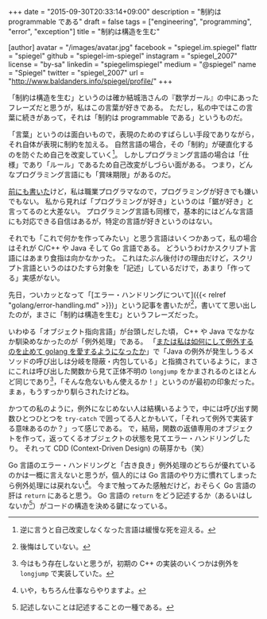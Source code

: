+++
date = "2015-09-30T20:33:14+09:00"
description = "制約は programmable である"
draft = false
tags = ["engineering", "programming", "error", "exception"]
title = "制約は構造を生む"

[author]
  avatar = "/images/avatar.jpg"
  facebook = "spiegel.im.spiegel"
  flattr = "spiegel"
  github = "spiegel-im-spiegel"
  instagram = "spiegel_2007"
  license = "by-sa"
  linkedin = "spiegelimspiegel"
  medium = "@spiegel"
  name = "Spiegel"
  twitter = "spiegel_2007"
  url = "http://www.baldanders.info/spiegel/profile/"
+++

「制約は構造を生む」というのは確か結城浩さんの『数学ガール』の中にあったフレーズだと思うが，私はこの言葉が好きである。
ただし，私の中ではこの言葉に続きがあって，それは「制約は programmable である」というものだ。

「言葉」というのは面白いもので，表現のためのすばらしい手段でありながら，それ自体が表現に制約を加える。
自然言語の場合，その「制約」が硬直化するのを防ぐため自己を改変していく[^1]。
しかしプログラミング言語の場合は「仕様」であり「ルール」であるため自己改変がしづらい面がある。
つまり，どんなプログラミング言語にも「賞味期限」があるのだ。

[^1]: 逆に言うと自己改変しなくなった言語は緩慢な死を迎える。

[前にも書いた](http://www.baldanders.info/spiegel/log2/000529.shtml)けど，私は職業プログラマなので，プログラミングが好きでも嫌いでもない。
私から見れば「プログラミングが好き」というのは「鋸が好き」と言ってるのと大差ない。
プログラミング言語も同様で，基本的にはどんな言語にも対応できる自信はあるが，特定の言語が好きというのはない。

それでも「これで何かを作ってみたい」と思う言語はいくつかあって，私の場合はそれが C/C++ や Java そして Go 言語である。
どういうわけかスクリプト言語にはあまり食指は向かなかった。
これはたぶん後付けの理由だけど，スクリプト言語というのはひたすら対象を「記述」しているだけで，あまり「作ってる」実感がない。

先日，ついカッとなって「[エラー・ハンドリングについて]({{< relref "golang/error-handling.md" >}})」という記事を書いたが[^a]，書いてて思い出したのが，まさに「制約は構造を生む」というフレーズだった。

[^a]: 後悔はしていない。

いわゆる「オブジェクト指向言語」が台頭しだした頃， C++ や Java でなかなか馴染めなかったのが「例外処理」である。
「[または私は如何にして例外するのを止めて golang を愛するようになったか](http://www.kaoriya.net/blog/2014/04/17/)」で「Java の例外が発生しうるメソッドの呼び出しは分岐を隠蔽・内包している」と指摘されているように，まさにこれは呼び出した関数から見て正体不明の `longjump` をかまされるのとほとんど同じであり[^b]，「そんな危ないもん使えるか！」というのが最初の印象だった。
まぁ，もうすっかり馴らされたけどね。

[^b]: 今はもう存在しないと思うが，初期の C++ の実装のいくつかは例外を `longjump` で実装していた。

かつての私のように，例外になじめない人は結構いるようで，中には呼び出す関数ひとつひとつを `try-catch` で囲ってる人とかもいて，「それって例外で実装する意味あるのか？」って感じである。
で，結局，関数の返値専用のオブジェクトを作って，返ってくるオブジェクトの状態を見てエラー・ハンドリングしたり。
それって CDD (Context-Driven Design) の萌芽かも（笑）

Go 言語のエラー・ハンドリングと「古き良き」例外処理のどちらが優れているのかは一概に言えないと思うが，個人的には Go 言語のやり方に慣れてしまったら例外処理には戻れない[^c]。
今まで触ってみた感触だけど，おそらく Go 言語の肝は `return` にあると思う。
Go 言語の `return` をどう記述するか（あるいはしないか[^d]）がコードの構造を決める鍵になっている。

[^c]: いや，もちろん仕事ならやりますよ。
[^d]: 記述しないことは記述することの一種である。
